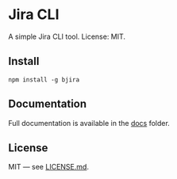 # Jira CLI

A simple Jira CLI tool. License: MIT.

## Install

```
npm install -g bjira
```

## Documentation

Full documentation is available in the [docs](./docs/index.md) folder.

## License

MIT — see [LICENSE.md](./LICENSE.md).

